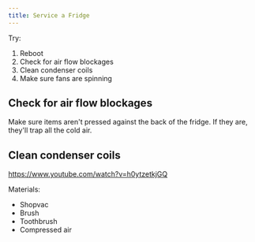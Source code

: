 ```yaml
---
title: Service a Fridge
---
```


Try:

1. Reboot
2. Check for air flow blockages
3. Clean condenser coils
4. Make sure fans are spinning

## Check for air flow blockages

Make sure items aren't pressed against the back of the fridge. If they are, they'll trap all the cold air.

## Clean condenser coils

https://www.youtube.com/watch?v=h0ytzetkjGQ

Materials:

- Shopvac
- Brush
- Toothbrush
- Compressed air